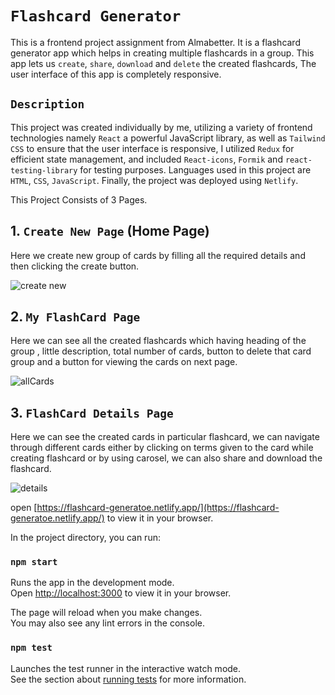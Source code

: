 # `Flashcard Generator`

This is a frontend project assignment from Almabetter. It is a flashcard generator app which helps in creating multiple flashcards in a group. This app lets us `create`, `share`, `download` and `delete` the created flashcards, The user interface of this app is completely responsive.

## `Description`
This project was created individually by me, utilizing a variety of frontend technologies namely `React` a powerful JavaScript library, as well as `Tailwind CSS` to ensure that the user interface is responsive, I utilized `Redux` for efficient state management, and included `React-icons`, `Formik` and `react-testing-library` for testing purposes. Languages used in this project are `HTML`, `CSS`, `JavaScript`. Finally, the project was deployed using `Netlify`.

This Project Consists of 3 Pages.

  ## 1. `Create New Page` (Home Page)

Here we create new group of cards by filling all the required details and then clicking the create button.

![create new](https://user-images.githubusercontent.com/102259781/229379211-97134b17-8af6-4c2a-8c36-64f6c812c5dc.PNG)

  ## 2. `My FlashCard Page` 

Here we can see all the created flashcards which having heading of the group , little description, total number of cards, button to delete that card group and a button for viewing the cards on next page.

![allCards](https://user-images.githubusercontent.com/102259781/229379322-19b0a42e-7f64-4cd5-b887-8dd46e197ae1.PNG)

  ## 3. `FlashCard Details Page`

Here we can see the created cards in particular flashcard, we can navigate through different cards either by clicking on terms given to the card while creating flashcard or by using carosel, we can also share and download the flashcard.

![details](https://user-images.githubusercontent.com/102259781/229379471-1e3bd39b-68fe-44d4-ba41-faead8761c21.PNG)

open [https://flashcard-generatoe.netlify.app/](https://flashcard-generatoe.netlify.app/) to view it in your browser.

In the project directory, you can run:

### `npm start`

Runs the app in the development mode.\
Open [http://localhost:3000](http://localhost:3000) to view it in your browser.

The page will reload when you make changes.\
You may also see any lint errors in the console.

### `npm test`

Launches the test runner in the interactive watch mode.\
See the section about [running tests](https://facebook.github.io/create-react-app/docs/running-tests) for more information.

